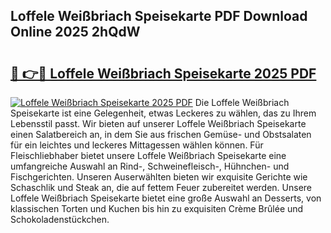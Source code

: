 ## Loffele Weißbriach Speisekarte PDF Download Online 2025 2hQdW

# <h2><a href="http://gcbng5.nevu.top/?p=Loffele+Wei%c3%9fbriach+Speisekarte">🔗 👉🔴 Loffele Weißbriach Speisekarte 2025 PDF</a></h2>

[![Loffele Weißbriach Speisekarte 2025 PDF](https://i.imgur.com/dBaPXMq.png)](http://gcbng5.nevu.top/?p=Loffele+Wei%c3%9fbriach+Speisekarte)
Die Loffele Weißbriach Speisekarte ist eine Gelegenheit, etwas Leckeres zu wählen, das zu Ihrem Lebensstil passt. Wir bieten auf unserer Loffele Weißbriach Speisekarte einen Salatbereich an, in dem Sie aus frischen Gemüse- und Obstsalaten für ein leichtes und leckeres Mittagessen wählen können. Für Fleischliebhaber bietet unsere Loffele Weißbriach Speisekarte eine umfangreiche Auswahl an Rind-, Schweinefleisch-, Hühnchen- und Fischgerichten. Unseren Auserwählten bieten wir exquisite Gerichte wie Schaschlik und Steak an, die auf fettem Feuer zubereitet werden. Unsere Loffele Weißbriach Speisekarte bietet eine große Auswahl an Desserts, von klassischen Torten und Kuchen bis hin zu exquisiten Crème Brûlée und Schokoladenstückchen.
